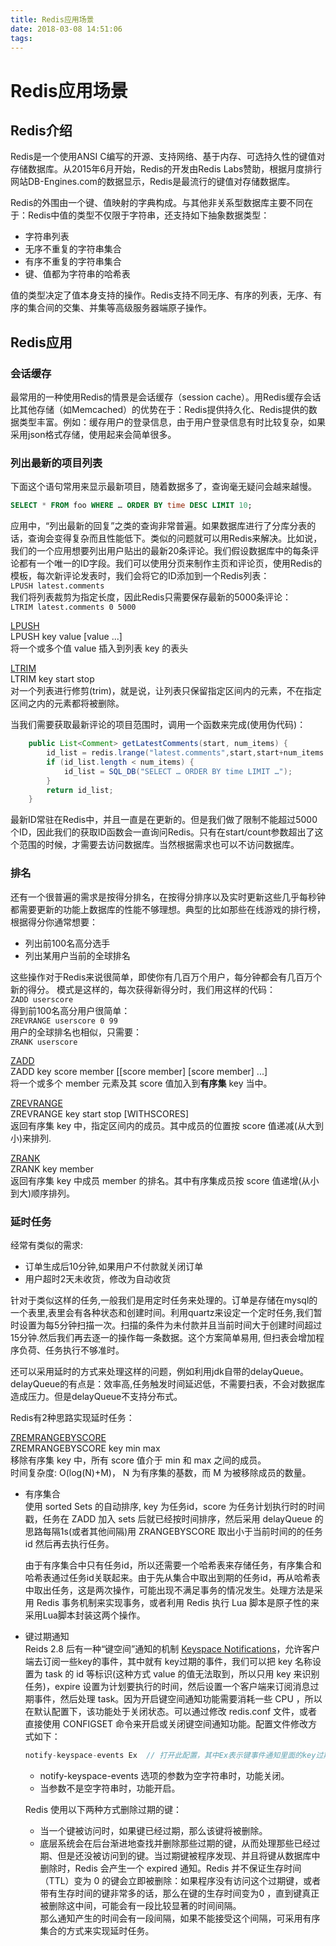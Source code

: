 ```yaml
---
title: Redis应用场景
date: 2018-03-08 14:51:06
tags:
---
```

# Redis应用场景

## Redis介绍

Redis是一个使用ANSI C编写的开源、支持网络、基于内存、可选持久性的键值对存储数据库。从2015年6月开始，Redis的开发由Redis Labs赞助，根据月度排行网站DB-Engines.com的数据显示，Redis是最流行的键值对存储数据库。

Redis的外围由一个键、值映射的字典构成。与其他非关系型数据库主要不同在于：Redis中值的类型不仅限于字符串，还支持如下抽象数据类型：

+ 字符串列表
+ 无序不重复的字符串集合
+ 有序不重复的字符串集合
+ 键、值都为字符串的哈希表

值的类型决定了值本身支持的操作。Redis支持不同无序、有序的列表，无序、有序的集合间的交集、并集等高级服务器端原子操作。

## Redis应用

### 会话缓存

最常用的一种使用Redis的情景是会话缓存（session cache）。用Redis缓存会话比其他存储（如Memcached）的优势在于：Redis提供持久化、Redis提供的数据类型丰富。例如：缓存用户的登录信息，由于用户登录信息有时比较复杂，如果采用json格式存储，使用起来会简单很多。

### 列出最新的项目列表

下面这个语句常用来显示最新项目，随着数据多了，查询毫无疑问会越来越慢。

```sql
SELECT * FROM foo WHERE … ORDER BY time DESC LIMIT 10;
```

应用中，“列出最新的回复”之类的查询非常普遍。如果数据库进行了分库分表的话，查询会变得复杂而且性能低下。类似的问题就可以用Redis来解决。比如说，我们的一个应用想要列出用户贴出的最新20条评论。我们假设数据库中的每条评论都有一个唯一的ID字段。我们可以使用分页来制作主页和评论页，使用Redis的模板，每次新评论发表时，我们会将它的ID添加到一个Redis列表：  
`LPUSH latest.comments`  
我们将列表裁剪为指定长度，因此Redis只需要保存最新的5000条评论：  
`LTRIM latest.comments 0 5000`

[LPUSH](http://redisdoc.com/list/lpush.html)  
LPUSH key value [value ...]  
将一个或多个值 value 插入到列表 key 的表头

[LTRIM](http://redisdoc.com/list/ltrim.html)  
LTRIM key start stop  
对一个列表进行修剪(trim)，就是说，让列表只保留指定区间内的元素，不在指定区间之内的元素都将被删除。

当我们需要获取最新评论的项目范围时，调用一个函数来完成(使用伪代码)：

```Java
    public List<Comment> getLatestComments(start, num_items) {
        id_list = redis.lrange("latest.comments",start,start+num_items – 1);
        if (id_list.length < num_items) {
            id_list = SQL_DB("SELECT … ORDER BY time LIMIT …"); 
        }
        return id_list;
    }
```

最新ID常驻在Redis中，并且一直是在更新的。但是我们做了限制不能超过5000个ID，因此我们的获取ID函数会一直询问Redis。只有在start/count参数超出了这个范围的时候，才需要去访问数据库。当然根据需求也可以不访问数据库。

### 排名

还有一个很普遍的需求是按得分排名，在按得分排序以及实时更新这些几乎每秒钟都需要更新的功能上数据库的性能不够理想。典型的比如那些在线游戏的排行榜，根据得分你通常想要：

+ 列出前100名高分选手
+ 列出某用户当前的全球排名

这些操作对于Redis来说很简单，即使你有几百万个用户，每分钟都会有几百万个新的得分。
模式是这样的，每次获得新得分时，我们用这样的代码：  
`ZADD userscore`  
得到前100名高分用户很简单：  
`ZREVRANGE userscore 0 99`  
用户的全球排名也相似，只需要：  
`ZRANK userscore`

[ZADD](http://redisdoc.com/sorted_set/zadd.html)  
ZADD key score member [[score member] [score member] ...]  
将一个或多个 member 元素及其 score 值加入到**有序集** key 当中。

[ZREVRANGE](http://redisdoc.com/sorted_set/zrevrange.html)  
ZREVRANGE key start stop [WITHSCORES]  
返回有序集 key 中，指定区间内的成员。其中成员的位置按 score 值递减(从大到小)来排列.

[ZRANK](http://redisdoc.com/sorted_set/zrank.html)  
ZRANK key member  
返回有序集 key 中成员 member 的排名。其中有序集成员按 score 值递增(从小到大)顺序排列。

### 延时任务

经常有类似的需求:

+ 订单生成后10分钟,如果用户不付款就关闭订单
+ 用户超时2天未收货，修改为自动收货

针对于类似这样的任务,一般我们是用定时任务来处理的。订单是存储在mysql的一个表里,表里会有各种状态和创建时间。利用quartz来设定一个定时任务,我们暂时设置为每5分钟扫描一次。扫描的条件为未付款并且当前时间大于创建时间超过15分钟.然后我们再去逐一的操作每一条数据。这个方案简单易用, 但扫表会增加程序负荷、任务执行不够准时。

还可以采用延时的方式来处理这样的问题，例如利用jdk自带的delayQueue。delayQueue的有点是：效率高,任务触发时间延迟低，不需要扫表，不会对数据库造成压力。但是delayQueue不支持分布式。

Redis有2种思路实现延时任务：

[ZREMRANGEBYSCORE](http://redisdoc.com/sorted_set/zremrangebyscore.html)  
ZREMRANGEBYSCORE key min max  
移除有序集 key 中，所有 score 值介于 min 和 max 之间的成员。  
时间复杂度: O(log(N)+M)， N 为有序集的基数，而 M 为被移除成员的数量。

+ 有序集合  
  使用 sorted Sets 的自动排序, key 为任务id，score 为任务计划执行时的时间戳，任务在 ZADD 加入 sets 后就已经按时间排序，然后采用 delayQueue 的思路每隔1s(或者其他间隔)用 ZRANGEBYSCORE 取出小于当前时间的的任务id 然后再去执行任务。

  由于有序集合中只有任务id，所以还需要一个哈希表来存储任务，有序集合和哈希表通过任务id关联起来。由于先从集合中取出到期的任务id，再从哈希表中取出任务，这是两次操作，可能出现不满足事务的情况发生。处理方法是采用 Redis 事务机制来实现事务，或者利用 Redis 执行 Lua 脚本是原子性的来采用Lua脚本封装这两个操作。

+ 键过期通知  
  Reids 2.8 后有一种“键空间”通知的机制 [Keyspace Notifications](http://redisdoc.com/topic/notification.html)，允许客户端去订阅一些key的事件，其中就有 key过期的事件，我们可以把 key 名称设置为 task 的 id 等标识(这种方式 value 的值无法取到，所以只用 key 来识别任务)，expire 设置为计划要执行的时间，然后设置一个客户端来订阅消息过期事件，然后处理 task。因为开启键空间通知功能需要消耗一些 CPU ，所以在默认配置下，该功能处于关闭状态。可以通过修改 redis.conf 文件，或者直接使用 CONFIGSET 命令来开启或关闭键空间通知功能。配置文件修改方式如下：
  ```java
  notify-keyspace-events Ex  // 打开此配置，其中Ex表示键事件通知里面的key过期事件，每当有过期键被删除时，会发送通知
  ```
  + notify-keyspace-events 选项的参数为空字符串时，功能关闭。
  + 当参数不是空字符串时，功能开启。

  Redis 使用以下两种方式删除过期的键：
  + 当一个键被访问时，如果键已经过期，那么该键将被删除。
  + 底层系统会在后台渐进地查找并删除那些过期的键，从而处理那些已经过期、但是还没被访问到的键。当过期键被程序发现、并且将键从数据库中删除时，Redis 会产生一个 expired 通知。Redis 并不保证生存时间（TTL）变为 0 的键会立即被删除：如果程序没有访问这个过期键，或者带有生存时间的键非常多的话，那么在键的生存时间变为0 ，直到键真正被删除这中间，可能会有一段比较显著的时间间隔。  
    那么通知产生的时间会有一段间隔，如果不能接受这个间隔，可采用有序集合的方式来实现延时任务。
